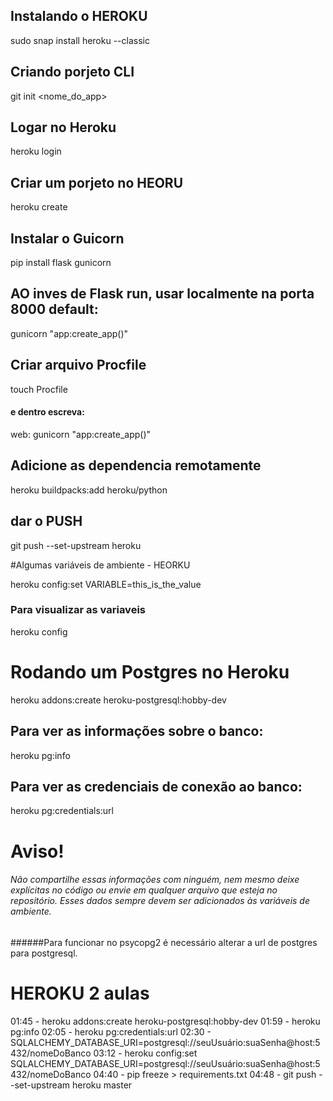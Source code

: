 ## Instalando o HEROKU

sudo snap install heroku --classic

## Criando porjeto CLI

git init <nome_do_app>


## Logar no Heroku

heroku login


## Criar um porjeto no HEORU

heroku create <nome-unico-do-projeto>


## Instalar o Guicorn

pip install flask gunicorn

## AO inves de Flask run, usar localmente na porta 8000 default:

gunicorn "app:create_app()"

## Criar arquivo Procfile

touch Procfile

#### e dentro escreva:

web: gunicorn "app:create_app()"

## Adicione as dependencia remotamente

heroku buildpacks:add heroku/python

## dar o PUSH

git push --set-upstream heroku <branch>

#Algumas variáveis de ambiente - HEORKU

heroku config:set VARIABLE=this_is_the_value

### Para visualizar as variaveis

heroku config

# Rodando um Postgres no Heroku

heroku addons:create heroku-postgresql:hobby-dev

## Para ver as informações sobre o banco:

heroku pg:info

## Para ver as credenciais de conexão ao banco:

heroku pg:credentials:url


# Aviso!
###### Não compartilhe essas informações com ninguém, nem mesmo deixe explícitas no código ou envie em qualquer arquivo que esteja no repositório. Esses dados sempre devem ser adicionados às variáveis de ambiente.

######Para funcionar no psycopg2 é necessário alterar a url de postgres para postgresql.


# HEROKU 2 aulas

01:45 - heroku addons:create heroku-postgresql:hobby-dev
01:59 - heroku pg:info
02:05 - heroku pg:credentials:url
02:30 - SQLALCHEMY_DATABASE_URI=postgresql://seuUsuário:suaSenha@host:5432/nomeDoBanco
03:12 - heroku config:set SQLALCHEMY_DATABASE_URI=postgresql://seuUsuário:suaSenha@host:5432/nomeDoBanco
04:40 - pip freeze > requirements.txt
04:48 - git push --set-upstream heroku master






